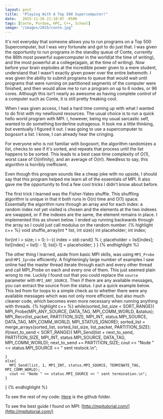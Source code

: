 ```yaml
---
layout: post
title:  "Playing With A Top 500 Supercomputer!"
date:   2015-11-26 21:10:07 -0500
tags: [Conte, Purdue, HPC, C++, School]
image: "/images/2015/conte.jpg"
---
```

It's not everyday that someone allows you to run programs on a Top 500 Supercomputer, but I was very fortunate and got to do just that. I was given the opportunity to run programs in the standby queue of Conte, currently the 86th most powerful supercomputer in the world(at the time of writing), and the most powerful at a college(again, at the time of writing). Now before your brain explodes at the incredible power given to a mere student, understand that I wasn't exactly given power over the entire behemoth. I was given the ability to submit programs to queue that would wait until programs that were running on partitioned segments of the computer were finished, and then would allow me to run a program on up to 6 nodes, or 96 cores. Although this isn't nearly as awesome as having complete control of a computer such as Conte, it is still pretty freaking cool.

When I was given access, I had a hard time coming up with what I wanted to do first with my newfound resources. The usual choice is to run a quick hello world program with MPI. I, however, being my usual sarcastic self, wanted to do something borderline outrageous. It took me a little thinking, but eventually I figured it out. I was going to use a supercomputer to bogosort a list. I know, I can already hear the cringing.

For everyone who is not familiar with bogosort, the algorithm randomizes a list, checks to see if it's sorted, and repeats that process until the list happens to be sorted. This leads to a best case time complexity of O(1), worst case of O(infinity), and an average of O(n!). Needless to say, this algorithm is horribly inefficient.

Even though this program sounds like a cheap joke with no upside, I should say that this program helped me learn all of the essentials of MPI. It also gave me the opportunity to find a few cool tricks I didn't know about before.

The first trick I learned was the Fisher-Yates shuffle. This shuffling algorithm is unique in that it both runs in O(n) time and O(1) space. Essentially the algorithm runs through an array and for each index: a random index not yet visited is chosen and the elements at the two indexes are swapped, or if the indexes are the same, the element remains in place. I implemented this as shown below. I ended up running backwards through the array so I could just call modulus on the random number.
{% highlight c++ %}
void shuffle_array(int * list, int size){
  int placeholder;
  int index;

  for(int i = size; i > 0; i--){
    index = std::rand() % i;
    placeholder = list[index];
    list[index] = list[i - 1];
    list[i-1] = placeholder;
  }
}
{% endhighlight %}

The other thing I learned, aside from basic MPI skills, was using `MPI_Probe` and `MPI_Iprobe` efficiently. A frighteningly large number of examples I saw online had the master thread iterate through each and every other thread and call MPI_Probe on each and every one of them. This just seemed plain wrong to me. Luckily I found out that you could replace the `source` parameter with `MPI_ANY_SOURCE`. Then if there are any available messages, you can extract the source from the status. I put a quick example below. This led from for loops to a simple check as to whether there were any available messages which was not only more efficient, but also much cleaner code, which becomes even more necessary when running anything with threads.
{% highlight c++ %}
while(sorted_list_size < SORT_RANGE){
    MPI_Probe(MPI_ANY_SOURCE, DATA_TAG, MPI_COMM_WORLD, &status);
    MPI_Recv(list_packet, PARTITION_SIZE, MPI_INT, status.MPI_SOURCE, DATA_TAG, MPI_COMM_WORLD, MPI_STATUS_IGNORE);
    sorted_list = merge_arrays(sorted_list, sorted_list_size, list_packet, PARTITION_SIZE);
    if(next_to_send < SORT_RANGE){
      MPI_Send(list + next_to_send, PARTITION_SIZE, MPI_INT, status.MPI_SOURCE, DATA_TAG, MPI_COMM_WORLD);
      next_to_send += PARTITION_SIZE;
      cout << "Node " << status.MPI_SOURCE << " sent restock.\n";

    }
    else{
      MPI_Send(list, 1, MPI_INT, status.MPI_SOURCE, TERMINATE_TAG, MPI_COMM_WORLD);
      cout << "Node " << status.MPI_SOURCE << " sent termination.\n";
    }
  }
{% endhighlight %}

To see the rest of my code: [Here](https://github.com/TheAustinSeven/ClusterComputing/tree/master/mucking_around/Bogosort) is the github folder.

To see the best guide I found on MPI: [http://mpitutorial.com/](http://mpitutorial.com/)
